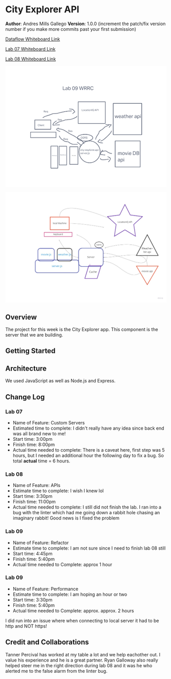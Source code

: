 # City Explorer API

**Author**: Andres Mills Gallego
**Version**: 1.0.0 (increment the patch/fix version number if you make more commits past your first submission)

[Dataflow Whiteboard Link](https://ryangallaway792749.invisionapp.com/freehand/Module-2---City-Explorer-TcGCZzyX6?dsid_h=3f238faa944539650123d35e007b810ceb08e3c419e9612ba9c479351bb1f387&uid_h=cbbb57444f578b18334d6da7da4326ffef2a73ddf9d3e7cb64238df31b3b81d0)

[Lab 07 Whiteboard Link](https://excalidraw.com/#json=3dEZlsnJjsl2NvoxDR7bZ,zQsVOLNaADLGWWIgALEkGw)

[Lab 08 Whiteboard Link](https://miro.com/app/live-embed/uXjVOK2U1ho=/?moveToViewport=-1676,-1807,3590,3669)

![Lab 09](/Lab09WRRC.png)

![Lab 10](/Lab10WRRC.jpg)
## Overview

The project for this week is the City Explorer app.  This component is the server that we are building.

## Getting Started
<!-- What are the steps that a user must take in order to build this app on their own machine and get it running? -->

## Architecture
We used JavaScript as well as Node.js and Express.

## Change Log

### Lab 07
- Name of Feature: Custom Servers
- Estimated time to complete:  I didn't really have any idea since back end was all brand new to me!
- Start time:  3:00pm
- Finish time: 8:00pm
- Actual time needed to complete:  There is a caveat here, first step was 5 hours, but I needed an additional hour the following day to fix a bug.  So total **actual** time = 6 hours.

### Lab 08

- Name of Feature: APIs
- Estimate time to complete: I wish I knew lol
- Start time: 3:30pm
- Finish time: 11:00pm
- Actual time needed to complete: I still did not finish the lab.  I ran into a bug with the linter which had me going down a rabbit hole chasing an imaginary rabbit! Good news is I fixed the problem

### Lab 09

- Name of Feature: Refactor
- Estimate time to complete:  I am not sure since I need to finish lab 08 still
- Start time: 4:45pm
- Finish time: 5:40pm
- Actual time needed to Complete: approx 1 hour 

### Lab 09
- Name of Feature: Performance
- Estimate time to complete:  I am hoping an hour or two
- Start time: 3:30pm
- Finish time: 5:40pm
- Actual time needed to Complete: approx. approx. 2 hours

I did run into an issue where when connecting to local server it had to be http and NOT https!  

## Credit and Collaborations

Tanner Percival has worked at my table a lot and we help eachother out.  I value his experience and he is a great partner.  Ryan Galloway also really helped steer me in the right direction during lab 08 and it was he who alerted me to the false alarm from the linter bug.